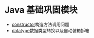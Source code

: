 # Java 基础巩固模块

- [constructor](src/main/java/constructor)构造方法调用问题
- [datatype](src/main/java/datatype)数据类型转换以及自动装箱拆箱
